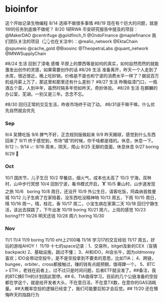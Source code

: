 # bioinfor
这个开始记录生物编程
8/14 选择不做很多事情
#8/19
现在有个巨大的问题，就是1W的任务到底做不做呢？
8/20
1研RWA
币安研究报告中提及的项目：
@MakerDAO  @centrifuge @goldfinch_fi @OndoFinance @maplefinance
我们团队关注的项目（👆👆也在关注中）：@realio_network @EktaChain @spumeio @cache_gold @Bixosinc @TheopetraLabs @quant_network @MNWSupplyChain

#8/24  生活 回到了漳电 感慨 平原上的摩西等是如何的真实，如何自然而然的就能激发出创作的灵感，如果需要创作的话
#8/26  生活 准备离开，昨天一个人走到了水库，很近很近，晚上吃砂锅，价格是不是也和宁波的消费水平一样了？据说百万机组月薪上万了，那这里和那里还有什么差别？
#8/27  生活 昨晚临漳门口，一瓶酒五个菜，人到中年，虽然时隔多年但如昨天，奇妙体验。
#8/28  生活 在麒麟的办公室，芜湖。一别又是三年。念念不忘。

#8/30
回归正常的交互生活，昨夜市场终于动了动。
#8/31该干嘛干嘛，什么优先自然就会优先


### Sep ###
9/4 吴贇吃饭
9/6 脾气不好，正念规则版做起来
9/9 昨天踢球，感觉到什么东西回来了
9/11 终于感觉到，市场“错”的时候，你干啥都是错的。休息，休息一下。
9/12 📉
9/14 📈
9/16 周末，阴天，爬山
9/25 无聊的盘面，休息休息
9/27 boring
9/29 🎑

### Oct ###
10/1 国庆节，儿子生日
10/2 早餐店，烟火气，成本也太高了
10/3 宁海，双林村，山中步行冥想
10/4 回到宁波，看书模式开启，🏋️
10/5 秦山村，山步道发现之旅
10/6   boring
10/8 周日，还没开
10/9 外公生日，请客吃饭，阿森纳首胜曼城
10/12 儿子生病了在家陪着，没东西吃没精神呐
10/13 周五，下雨
10/15 周日，晴
10/16 周一，晴，桂花，香
10/17 周二，小宝生病在家第二天
10/18 回归宁静生活，该出去探路了，下午出发
10/19   boring
10/21 周六，上班的感觉
10/23   boring???
10/26 明天还钱
10/28 周六 boring
10/30

### Nov ###
11/1
11/4
11/9 boring
11/10 eht上2100咯
11/16 学习17的交互经验
11/17 周五，好玩的游戏AHOY！
11/19 十七的space记录：1、交易所，bitget及新的CEX（盲猜backpack) 
                    2、基础设施，跳过不懂；
                    3、AI和IDO，AI会长牛，因为oldmoney喜欢；IDO会带动空投牛，是不是空投拿到不要卖的意思，比如TIA；
                    4、跨链，bungee，orbiter，cross都接触过，赚的钱有点超预期，值得蹲一个。
                    5、BTC > ETH ，老钱在前者上，过不过只是时间问题，后者ETF就没准了。##备注，我的BTC换ETH的计划因此暂停。##
                    6、TIA值得学习，目前的几个公链准备的空投都在学这个，就是给开发者大头，不在意日活，不在意TX数，在意你的GAS消耗量。 ##大概率空投的逻辑已经变了，我们可能要后知才会后觉。##
11/20 还在懊悔昨天的指路行为
                    
                    
